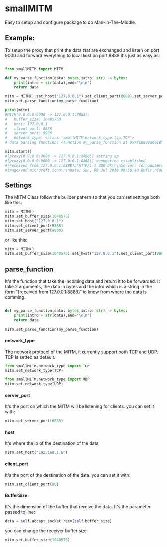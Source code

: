 # smallMITM

Easy to setup and configure package to do Man-In-The-Middle.
## Example:
To setup the proxy that print the data that are exchanged and listen on port 9000 and forward everything to local host on port 8888 it's just as easy as:

```python

from smallMITM import MITM

def my_parse_function(data: bytes,intro: str) -> bytes:
    print(intro + str(data),end="\n\n")
    return data

mitm = MITM().set_host("127.0.0.1").set_client_port(8888).set_server_port(9000)
mitm.set_parse_function(my_parse_function)

print(mitm)
#MITM(0.0.0.0:9000 -> 127.0.0.1:8888):
#	buffer_size: 10485760
#	host: 127.0.0.1
#	client_port: 8888
#	server_port: 9000
#	network_type: <class 'smallMITM.network_type.tcp.TCP'>
# data parsing function: <function my_parse_function at 0x7fc6802a6e18>

mitm.start()
#[proxy(0.0.0.0:9000 -> 127.0.0.1:8888)] setting up
#[proxy(0.0.0.0:9000 -> 127.0.0.1:8888)] connection established
#[received from 127.0.0.1:8888]b"HTTP/1.1 200 OK\r\nServer: TornadoServer/5.0.2\r\nContent-Type:
#image/vnd.microsoft.icon\r\nDate: Sun, 08 Jul 2018 08:56:40 GMT\r\nContent-Se ...

```

## Settings
The MITM Class follow the builder pattern so that you can set settings both like this:

```python
mitm = MITM()
mitm.set_buffer_size(1048576)
mitm.set_host("127.0.0.1")
mitm.set_client_port(8888)
mitm.set_server_port(9000)

```
or like this:

```python
mitm = MITM()
mitm.set_buffer_size(1048576).set_host("127.0.0.1").set_client_port(8888).set_server_port(9000)
```
## parse_function
It's the function that take the incoming data and return it to be forwarded.
It take 2 arguments, the data in bytes and the intro which is a string in the form
"[received from 127.0.0.1:8888]" to know from where the data is comming.
```python

def my_parse_function(data: bytes,intro: str) -> bytes:
    print(intro + str(data),end="\n\n")
    return data
    
mitm.set_parse_function(my_parse_function)
```
#### network_type
The network protocol of the MITM, it currently support both TCP and UDP. TCP is setted as default.
```python
from smallMITM.network_type import TCP
mitm.set_network_type(TCP)

from smallMITM.network_type import UDP
mitm.set_network_type(UDP)

```

#### server_port
It's the port on which the MITM will be listening for clients.
you can set it with:
```python
mitm.set_server_port(8888)

```


#### host
It's where the ip of the destination of the data
```python
mitm.set_host("192.168.1.6")

```

#### client_port
It's the port of the destination of the data.
you can set it with:
```python
mitm.set_client_port(80)

```


#### BufferSize:
It's the dimension of the buffer that receive the data.
It's the parameter passed to line:
```python
data = self.accept_socket.recv(self.buffer_size)

```
you can change the receiver buffer size:

```python
mitm.set_buffer_size(1048576)

```

